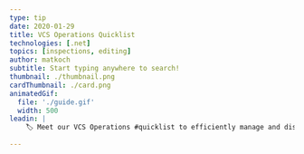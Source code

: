 ```yaml
---
type: tip
date: 2020-01-29
title: VCS Operations Quicklist
technologies: [.net]
topics: [inspections, editing]
author: matkoch
subtitle: Start typing anywhere to search!
thumbnail: ./thumbnail.png
cardThumbnail: ./card.png
animatedGif:
  file: './guide.gif'
  width: 500
leadin: |
    🏷 Meet our VCS Operations #quicklist to efficiently manage and discover your changes, branches, and local history! 👣 As always, start typing to filter your results 🔬 Also, have you heard about workspaces? 🤔
    
---
```


